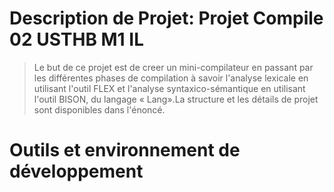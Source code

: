 # Description de Projet: Projet Compile 02 USTHB M1 IL

> Le but de ce projet est de creer un mini-compilateur en passant par les différentes phases de compilation à savoir l'analyse lexicale en utilisant l'outil
FLEX et l'analyse syntaxico-sémantique en utilisant l'outil BISON, du langage « Lang».La structure et les détails de projet sont disponibles dans l'énoncé.

#  Outils et environnement de développement 
